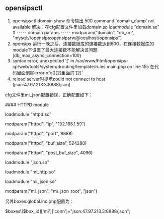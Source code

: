 ## opensipsctl

1. opensipsctl domain show   命令输出 500 command 'domain\_dump' not available
   解决：在cfg配置文件里加载domain.so                                                                                                                                             loadmodule "domain.so"
   \# ----- domain params -----
   modparam\("domain", "db\_url",
   "mysql://opensips:opensipsrw@localhost/opensips"\)
2. opensips 运行一晚之后，连接数据库的连接数达到600，在连接数据库的module下设置了最大连接数不能解决该问题\(db\_max\_async\_connection=100\)
3. syntax error, unexpected '\[' in /var/www/html/opensips-cp/web/tools/system/drouting/template/rules.main.php on line 155
   在代码里面删除errorInfo\(\)\[2\]里面的'\[2\]'
4. reload server时提示could not connect to host \(json:47.97.213.3:8888/json\)

cfg文件里mi\_json配置错误，正确配置如下：

\#\#\#\# HTTPD module

loadmodule "httpd.so"

   modparam\("httpd", "ip", "192.168.1.59"\)

   modparam\("httpd", "port", 8888\)

   modparam\("httpd", "buf\_size", 524288\)

   modparam\("httpd", "post\_buf\_size", 4096\)

loadmodule "json.so"

loadmodule "mi\_http.so"

loadmodule "mi\_json.so"

 modparam\("mi\_json", "mi\_json\_root", "json"\)

另外boxes.global.inc.php配置为：

$boxes\[$box\_id\]\['mi'\]\['conn'\]="json:47.97.213.3:8888/json";





